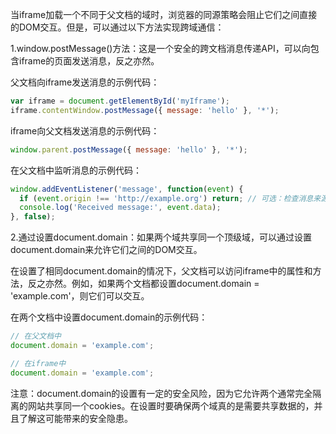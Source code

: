 当iframe加载一个不同于父文档的域时，浏览器的同源策略会阻止它们之间直接的DOM交互。但是，可以通过以下方法实现跨域通信：

1.window.postMessage()方法：这是一个安全的跨文档消息传递API，可以向包含iframe的页面发送消息，反之亦然。

父文档向iframe发送消息的示例代码：

```javascript
var iframe = document.getElementById('myIframe');
iframe.contentWindow.postMessage({ message: 'hello' }, '*');
```

iframe向父文档发送消息的示例代码：

```javascript
window.parent.postMessage({ message: 'hello' }, '*');
```

在父文档中监听消息的示例代码：

```javascript
window.addEventListener('message', function(event) {
  if (event.origin !== 'http://example.org') return; // 可选：检查消息来源
  console.log('Received message:', event.data);
}, false);
```

2.通过设置document.domain：如果两个域共享同一个顶级域，可以通过设置document.domain来允许它们之间的DOM交互。

在设置了相同document.domain的情况下，父文档可以访问iframe中的属性和方法，反之亦然。例如，如果两个文档都设置document.domain = 'example.com'，则它们可以交互。

在两个文档中设置document.domain的示例代码：

```javascript
// 在父文档中
document.domain = 'example.com';

// 在iframe中
document.domain = 'example.com';
```

注意：document.domain的设置有一定的安全风险，因为它允许两个通常完全隔离的网站共享同一个cookies。在设置时要确保两个域真的是需要共享数据的，并且了解这可能带来的安全隐患。